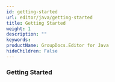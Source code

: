 ```yaml
---
id: getting-started
url: editor/java/getting-started
title: Getting Started
weight: 1
description: ""
keywords: 
productName: GroupDocs.Editor for Java
hideChildren: False
---
```

### Getting Started
